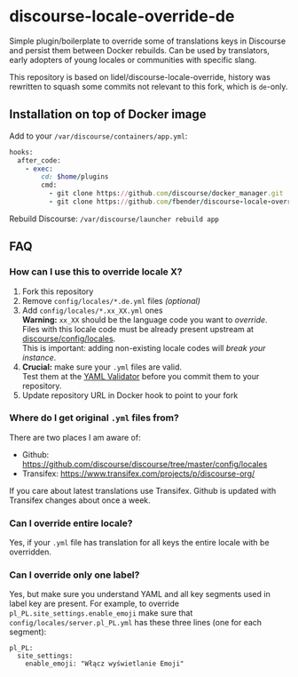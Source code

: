 # discourse-locale-override-de

Simple plugin/boilerplate to override some of translations keys in Discourse and persist them between Docker rebuilds.
Can be used by translators, early adopters of young locales or communities with specific slang.

This repository is based on lidel/discourse-locale-override, history was rewritten to squash some commits not relevant to this fork, which is `de`-only.

## Installation on top of Docker image

Add to your `/var/discourse/containers/app.yml`:

```ruby
hooks:
  after_code:
    - exec:
        cd: $home/plugins
        cmd:
          - git clone https://github.com/discourse/docker_manager.git
          - git clone https://github.com/fbender/discourse-locale-override-de.git
```

Rebuild Discourse: `/var/discourse/launcher rebuild app`

## FAQ

### How can I use this to override locale X?

1. Fork this repository
2. Remove `config/locales/*.de.yml` files *(optional)*
3. Add `config/locales/*.xx_XX.yml` ones    
  **Warning:** `xx_XX` should be the language code you want to *override*.    
  Files with this locale code must be already present upstream at  [discourse/config/locales](https://github.com/discourse/discourse/tree/master/config/locales).    
  This is important: adding non-existing locale codes will *break your instance*.
4. **Crucial:** make sure your `.yml` files are valid.    
  Test them at the [YAML Validator](http://www.yamllint.com) before you commit them to your repository.
5. Update repository URL in Docker hook to point to your fork

### Where do I get original `.yml` files from?

There are two places I am aware of:
- Github: https://github.com/discourse/discourse/tree/master/config/locales
- Transifex: https://www.transifex.com/projects/p/discourse-org/

If you care about latest translations use Transifex.
Github is updated with Transifex changes about once a week.

### Can I override entire locale?

Yes, if your `.yml` file has translation for all keys the entire locale with be overridden.

### Can I override only one label?

Yes, but make sure you understand YAML and all key segments used in label key are present.
For example, to override `pl_PL.site_settings.enable_emoji` make sure that `config/locales/server.pl_PL.yml` has these three lines (one for each segment):

```
pl_PL:
  site_settings:
    enable_emoji: "Włącz wyświetlanie Emoji"
```
